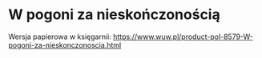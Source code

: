 # W pogoni za nieskończonością

Wersja papierowa w księgarnii: 
https://www.wuw.pl/product-pol-8579-W-pogoni-za-nieskonczonoscia.html

